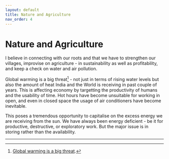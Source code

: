 ```yaml
---
layout: default
title: Nature and Agriculture
nav_order: 4
---
```


# Nature and Agriculture

I believe in connecting with our roots and that we have to strengthen our villages, improvise on agriculture - in sustainability as well as profitability, and keep a check on water and air pollution.

Global warming is a big threat[^1] - not just in terms of rising water levels but also the amount of heat India and the World is receiving in past couple of years. 
This is affecting economy by targetting the productivity of humans and the usability of time. Hot hours have become unsuitable for working in open, and even in closed space the usage of air conditioners have become inevitable.


This poses a tremendous opportunity to capitalise on the excess energy we are receiving from the sun. We have always been energy deficient - be it for productive, destructive, or exploratory work. But the major issue is in storing rather than the availability.


---

[^1]: [Global warming is a big threat](https://www.nrdc.org/stories/global-warming-101).